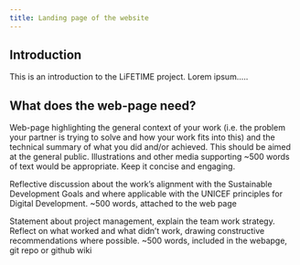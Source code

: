 ```yaml
---
title: Landing page of the website
---
```


## Introduction


This is an introduction to the LiFETIME project. Lorem ipsum.....

## What does the web-page need?
Web-page highlighting the general context of your work (i.e. the problem your 
partner is trying to solve and how your work fits into this) and the technical summary 
of what you did and/or achieved. This should be aimed at the general public. 
Illustrations and other media supporting ~500 words of text would be appropriate. 
Keep it concise and engaging.

Reflective discussion about the work’s alignment with the Sustainable Development 
Goals and where applicable with the UNICEF principles for Digital Development. ~500 
words, attached to the web page

Statement about project management, explain the team work strategy. Reflect on 
what worked and what didn’t work, drawing constructive recommendations where 
possible. ~500 words, included in the webapge, git repo or github wiki